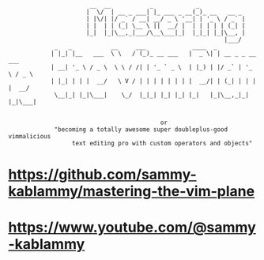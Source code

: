 

                           __  __           _            _             
                          |  \/  | __ _ ___| |_ ___ _ __(_)_ __   __ _ 
                          | |\/| |/ _` / __| __/ _ \ '__| | '_ \ / _` |
                          | |  | | (_| \__ \ ||  __/ |  | | | | | (_| |
                          |_|  |_|\__,_|___/\__\___|_|  |_|_| |_|\__, |
                                                                 |___/ 
                 _   _           __     ___             ____  _                  
                | |_| |__   ___  \ \   / (_)_ __ ___   |  _ \| | __ _ _ __   ___ 
                | __| '_ \ / _ \  \ \ / /| | '_ ` _ \  | |_) | |/ _` | '_ \ / _ \
                | |_| | | |  __/   \ V / | | | | | | | |  __/| | (_| | | | |  __/
                 \__|_| |_|\___|    \_/  |_|_| |_| |_| |_|   |_|\__,_|_| |_|\___|
                                                               

                                               or
                 "becoming a totally awesome super doubleplus-good vimmalicious
                      text editing pro with custom operators and objects"



#  https://github.com/sammy-kablammy/mastering-the-vim-plane
#  https://www.youtube.com/@sammy-kablammy
